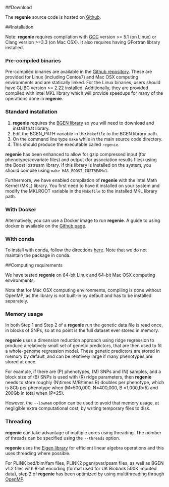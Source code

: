 ##Download

The **regenie** source code is hosted on
[Github](https://github.com/rgcgithub/regenie).

##Installation

Note: **regenie** requires compilation with 
[GCC](https://gcc.gnu.org) version >= 5.1 (on Linux) 
or Clang version >=3.3 (on Mac OSX). 
It also requires having GFortran library installed.

### Pre-compiled binaries

Pre-compiled binaries are available in the 
[Github repository](https://github.com/rgcgithub/regenie/releases).
These are provided for Linux (including Centos7) and Mac OSX 
computing environments and are statically linked. 
For the Linux binaries, users should have GLIBC version >= 2.22 installed.
Additionally, they are provided compiled with Intel MKL library which
will provide speedups for many of the operations done in **regenie**. 


### Standard installation
1. **regenie** requires the
  [BGEN library](https://enkre.net/cgi-bin/code/bgen/dir?ci=trunk) so
  you will need to download and install that library.
2. Edit the BGEN_PATH variable in the `Makefile`
   to the BGEN library path.
3. On the command line type `make` while in the main source code directory.
4. This should produce the executable called `regenie`.

**regenie** has been enhanced to allow for gzip compressed input 
(for phenotype/covariate files) and output (for association results files)
 using the Boost Iostream library. 
If this library is installed on the system, you should compile using 
`make HAS_BOOST_IOSTREAM=1`. 

Furthermore, we have enabled compilation of **regenie** with
the Intel Math Kernel (MKL) library. You first need to have it installed 
on your system and modify the MKLROOT variable in the `Makefile`
to the installed MKL library path.

### With Docker
Alternatively, you can use a Docker image to run **regenie**. 
A guide to using docker is available on 
the [Github page](https://github.com/rgcgithub/regenie/wiki/Using-docker).

### With conda
To install with conda, follow the directions 
[here](https://anaconda.org/bioconda/regenie).
Note that we do not maintain the package in conda.



##Computing requirements

We have tested **regenie** on 64-bit Linux and 64-bit Mac OSX computing environments.
 
Note that for Mac OSX computing environments, compiling is done without OpenMP, as the library is not built-in by default and has to be installed separately. 

### Memory usage
In both Step 1 and Step 2 of a **regenie** run the genetic data file is
read once, in blocks of SNPs, so at no point is the full dataset ever stored in
memory.

**regenie** uses a dimension reduction approach using ridge regression
  to produce a relatively small set of genetic predictors, that are
  then used to fit a whole-genome regression model. These genetic
  predictors are stored in memory by default, and can be relatively
  large if many phenotypes are stored at once.

For example, if there are \(P\) phenotypes, \(M\) SNPs and \(N\) samples, and a
block size of \(B\) SNPs is used with \(R\) ridge parameters,
 then **regenie** needs to store roughly \(N\times M/B\times R\)
doubles per phenotype, which is 8Gb per phenotype when \(M=500,000,
N=400,000, B =1,000,R=5\) and 200Gb in total when \(P=25\).

However, the `--lowmem` option can be used to avoid that memory usage,
at negligible extra computational cost, by writing temporary files to disk.

### Threading

**regenie** can take advantage of multiple cores using threading. The
number of threads can be specified using the `--threads` option.

**regenie** uses the [Eigen library](http://eigen.tuxfamily.org/index.php?title=Main_Page) for 
efficient linear algebra operations and this uses threading where possible.

For PLINK bed/bim/fam files, PLINK2 pgen/pvar/psam files, as well as BGEN v1.2 files with 8-bit encoding (format used for UK Biobank
500K imputed data), step 2 of **regenie** has been optimized by 
using multithreading through [OpenMP](https://www.openmp.org).



